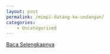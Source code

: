 ```yaml
---
layout: post
permalink: /mimpi-datang-ke-undangan/
categories:
    - Uncategorized
---
```


[Baca Selengkapnya](/01)